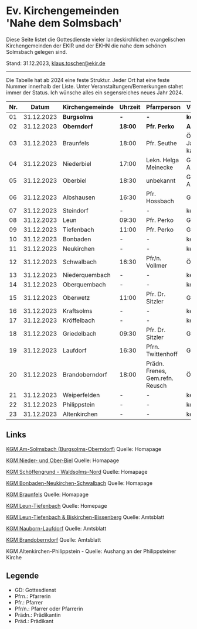 # Ev. Kirchengemeinden<br>'Nahe dem Solmsbach'
Diese Seite listet die Gottesdienste vieler landeskirchlichen evangelischen Kirchengemeinden
der EKIR und der EKHN die nahe dem schönen Solmsbach gelegen sind.

Stand: 31.12.2023, klaus.toscher@ekir.de

--------------------------------------------------------------------

Die Tabelle hat ab 2024 eine feste Struktur. Jeder Ort hat eine feste Nummer innerhalb der Liste.
Unter Veranstaltungen/Bemerkungen stahet immer der Status. Ich wünsche alles ein segensreiches neues Jahr 2024.

 Nr. | Datum        | Kirchengemeinde | Uhrzeit    | Pfarrperson       | Veranstaltung/Bemerkung |
 --- | ------------ | --------------- | ---------- | ----------------- | ----------------------- |
  01 | 31.12.2023   | **Burgsolms**   | **-**      | **-**             | **kein GD**             |
  02 | 31.12.2023   | **Oberndorf**   | **18:00**  | **Pfr. Perko**    | **Altjahresabend GD**   |
  03 | 31.12.2023   | Braunfels       | 18:00      | Pfr. Seuthe       | Ökumenischer Jahresabschluss GD in der kath. St. Anna Kirche |
  04 | 31.12.2023   | Niederbiel      | 17:00      | Lekn. Helga Meinecke | GD zum Altjahresabend/Silvester |
  05 | 31.12.2023   | Oberbiel        | 18:30      | unbekannt         | GD zum Altjahresabend/Silvester |
  06 | 31.12.2023   | Albshausen      | 16:30      | Pfr. Hossbach     | GD                      |
  07 | 31.12.2023   | Steindorf       | -          | -                 | keine Info              |
  08 | 31.12.2023   | Leun            | 09:30      | Pfr. Perko        | GD                      |
  09 | 31.12.2023   | Tiefenbach      | 11:00      | Pfr. Perko        | GD                      |
  10 | 31.12.2023   | Bonbaden        | -          | -                 | kein GD                 |
  11 | 31.12.2023   | Neukirchen      | -          | -                 | kein GD                 |
  12 | 31.12.2023   | Schwalbach      | 16:30      | Pfr/n. Vollmer    | Ökumenischer GD         |
  13 | 31.12.2023   | Niederquembach  | -          | -                 | kein GD                 |
  14 | 31.12.2023   | Oberquembach    | -          | -                 | kein GD                 | 
  15 | 31.12.2023   | Oberwetz        | 11:00      | Pfr. Dr. Sitzler  | GD                      | 
  16 | 31.12.2023   | Kraftsolms      | -          | -                 | kein GD                 |
  17 | 31.12.2023   | Kröffelbach     | -          | -                 | kein GD                 |
  18 | 31.12.2023   | Griedelbach     | 09:30      | Pfr. Dr. Sitzler  | GD                      | 
  19 | 31.12.2023   | Laufdorf        | 16:30      | Pfrn. Twittenhoff | GD mit Abendmahl        |
  20 | 31.12.2023   | Brandoberndorf  | 18:00      | Prädn. Frenes, Gem.refn. Reusch | Ökumenischer GD |
  21 | 31.12.2023   | Weiperfelden    | -          | -                 | kein GD                 |
  22 | 31.12.2023   | Philippstein    | -          | -                 | kein GD                 |
  23 | 31.12.2023   | Altenkirchen    | -          | -                 | kein GD                 | 
 

## Links

[KGM Am-Solmsbach (Burgsolms-Oberndorf)](https://burgsolms.ekir.de) Quelle: Homapage

[KGM Nieder- und Ober-Biel](http://www.kirche-niederbiel.de/termine) Quelle: Homapage

[KGM Schöffengrund - Waldsolms-Nord](https://schoeffengrund-waldsolms.ekir.de) Quelle: Homapage

[KGM Bonbaden-Neukirchen-Schwalbach](https://www.evangelisch-bonbaden-schwalbach-neukirchen.de/gottesdienste/) Quelle: Homapage

[KGM Braunfels](https://www.evangelisch-in-braunfels.de) Quelle: Homapage

[KGM Leun-Tiefenbach](http://evangelische-kirchengemeinde-leun.de/gottesdiensplan/) Quelle: Homepage

[KGM Leun-Tiefenbach & Biskirchen-Bissenberg](https://ol.wittich.de/titel/1108/) Quelle: Amtsblatt

[KGM Nauborn-Laufdorf](https://ol.wittich.de/titel/1161/) Quelle: Amtsblatt

[KGM Brandoberndorf](https://ol.wittich.de/titel/1212/) Quelle: Amtsblatt

KGM Altenkirchen-Philippstein - Quelle: Aushang an der Philippsteiner Kirche

## Legende
- GD: Gottesdienst
- Pfrn.: Pfarrerin
- Pfr.: Pfarrer
- Pfr/n.: Pfarrer oder Pfarrerin
- Prädn.: Prädikantin
- Präd.: Prädikant
